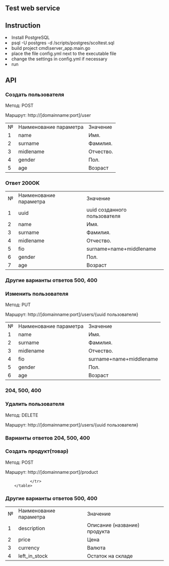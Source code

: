 <h2>Test web service</h2>
<p></p>
<h2>Instruction</h2>
<li> Install PostgreSQL</li>
<li> psql  -U postgres -d <base> /scripts/postgres/scoltest.sql</li>
<li> build project cmd\server_app.main.go</li>
<li>place the file config.yml next to the executable file </li>
<li> change the settings in config.yml if necessary</li>
 <li> run
 <h2>API</h2>
 <h3 align="left">Создать пользователя</h3>

<p>Метод: POST</p>
<p>Маршрут: http://[domainname:port]/user </p>

<table class="table1" cellpadding="8">
            <tr class="table_font1">
                <td >№</td> <td>Наименование параметра</td> <td>Значение</td>
            </tr>
            <tr>
                <td>1</td> <td>name</td> <td>Имя. </td> 
            </tr>
			 <tr>
                <td>2</td> <td>surname</td> <td>Фамилия. </td>
            </tr>
			   <tr>
                <td>3</td> <td>midlename</td> <td>Отчество. </td>
            </tr>
			   <tr>
                <td>4</td> <td>gender</td> <td>Пол.</td>
            </tr>
			   <tr>
                <td>5</td> <td>age</td> <td>Возраст </td> 
				</tr>
		    </table>
		
		
<h3>Ответ 200OK</h3>
<table class="table1" cellpadding="8">
            <tr class="table_font1">
                <td >№</td> <td>Наименование параметра</td> <td>Значение</td>
            </tr>
			<tr>
			    <td>1</td> <td>uuid</td> <td>uuid созданного пользователя </td> 
            </tr>
            <tr>
                <td>2</td> <td>name</td> <td>Имя. </td> 
            </tr>
			 <tr>
                <td>3</td> <td>surname</td> <td>Фамилия. </td>
            </tr>
			   <tr>
                <td>4</td> <td>midlename</td> <td>Отчество. </td>
            </tr>
			    <tr>
                <td>5</td> <td>fio</td> <td>surname+name+middlename</td> 
            </tr>
			   <tr>
                <td>6</td> <td>gender</td> <td>Пол.</td>
            </tr>
			   <tr>
                <td>7</td> <td>age</td> <td>Возраст </td> 
		    </tr>
        </table>
<h3>Другие варианты ответов 500, 400</h3>

<h3 align="left"> Изменить пользователя</h3>
<p>Метод: PUT</p>
<p>Маршрут: http://[domainname:port]/users/{uuid пользователя} </p>
<table class="table1" cellpadding="8">
           <tr class="table_font1">
                <td >№</td> <td>Наименование параметра</td> <td>Значение</td>
            </tr>
		    <tr>
                <td>1</td> <td>name</td> <td>Имя. </td> 
            </tr>
			 <tr>
                <td>2</td> <td>surname</td> <td>Фамилия. </td>
            </tr>
			   <tr>
                <td>3</td> <td>midlename</td> <td>Отчество. </td>
            </tr>
			    <tr>
                <td>4</td> <td>fio</td> <td>surname+name+middlename</td> 
            </tr>
			   <tr>
                <td>5</td> <td>gender</td> <td>Пол.</td>
            </tr>
			   <tr>
                <td>6</td> <td>age</td> <td>Возраст </td>  
			  </tr>
        </table>
<h3>204, 500, 400</h3>

<h3 align="left">Удалить пользователя</h3>
<p>Метод: DELETE</p>
<p>Маршрут: http://[domainname:port]/users/{uuid пользователя} </p>
<h3>Варианты ответов 204, 500, 400</h3> 

 
 <h3 align="left">Создать продукт(товар)</h3>

<p>Метод: POST</p>
<p>Маршрут: http://[domainname:port]/product</p>

<table class="table1" cellpadding="8">
            <tr class="table_font1">
                <td >№</td> <td>Наименование параметра</td> <td>Значение</td>
            </tr>
            <tr>
                <td>1</td> <td>description</td> <td>Описание (название) продукта</td> 
            </tr>
			 <tr>
                <td>2</td> <td>price</td> <td>Цена </td>
            </tr>
			   <tr>
                <td>3</td> <td>currency</td> <td>Валюта</td>
            </tr>
			   <tr>
                <td>4</td> <td>left_in_stock</td> <td>Остаток на складе</td>
         
		       </tr>
        </table>
		

<h3>Другие варианты ответов 500, 400</h3>

